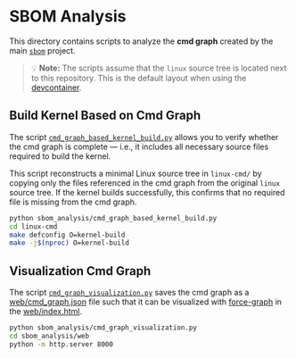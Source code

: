 <!--
SPDX-FileCopyrightText: 2025 TNG Technology Consulting GmbH

SPDX-License-Identifier: GPL-2.0-only
-->

# SBOM Analysis

This directory contains scripts to analyze the **cmd graph** created by the main [`sbom`](../sbom) project.

> 💡 **Note:** The scripts assume that the `linux` source tree is located next to this repository. This is the default layout when using the [devcontainer](../.devcontainer/devcontainer.json).


## Build Kernel Based on Cmd Graph

The script [`cmd_graph_based_kernel_build.py`](./cmd_graph_based_kernel_build.py) allows you to verify whether the cmd graph is complete — i.e., it includes all necessary source files required to build the kernel.

This script reconstructs a minimal Linux source tree in `linux-cmd/` by copying only the files referenced in the cmd graph from the original `linux` source tree. If the kernel builds successfully, this confirms that no required file is missing from the cmd graph.

```bash
python sbom_analysis/cmd_graph_based_kernel_build.py
cd linux-cmd
make defconfig O=kernel-build
make -j$(nproc) O=kernel-build
```

## Visualization Cmd Graph

The script [`cmd_graph_visualization.py`](./cmd_graph_visualization.py) saves the cmd graph as a [web/cmd_graph.json](./web/cmd_graph.json) file such that it can be visualized with [force-graph](https://github.com/vasturiano/force-graph) in the [web/index.html](web/index.html).

```bash
python sbom_analysis/cmd_graph_visualization.py
cd sbom_analysis/web
python -m http.server 8000
```
